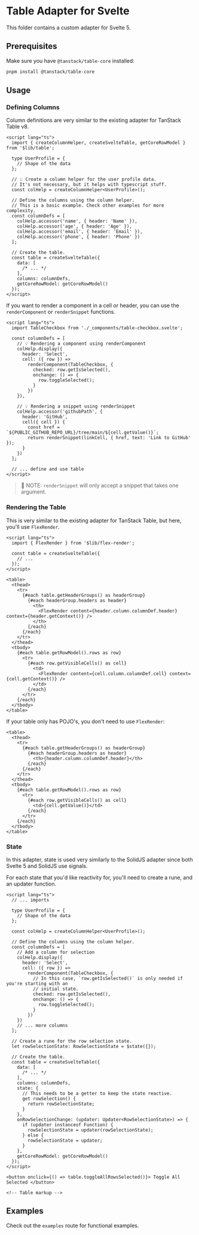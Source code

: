 # Table Adapter for Svelte

This folder contains a custom adapter for Svelte 5.

## Prerequisites

Make sure you have `@tanstack/table-core` installed:

```bash
pnpm install @tanstack/table-core
```

## Usage

### Defining Columns

Column definitions are very similar to the existing adapter for TanStack Table
v8.

```svelte
<script lang="ts">
  import { createColumnHelper, createSvelteTable, getCoreRowModel } from '$lib/table';

  type UserProfile = {
    // Shape of the data
  };

  // 💡 Create a column helper for the user profile data.
  // It's not necessary, but it helps with typescript stuff.
  const colHelp = createColumnHelper<UserProfile>();

  // Define the columns using the column helper.
  // This is a basic example. Check other examples for more complexity.
  const columnDefs = [
    colHelp.accessor('name', { header: 'Name' }),
    colHelp.accessor('age', { header: 'Age' }),
    colHelp.accessor('email', { header: 'Email' }),
    colHelp.accessor('phone', { header: 'Phone' })
  ];

  // Create the table.
  const table = createSvelteTable({
    data: [
      /* ... */
    ],
    columns: columnDefs,
    getCoreRowModel: getCoreRowModel()
  });
</script>
```

If you want to render a component in a cell or header, you can use the `renderComponent` or `renderSnippet` functions.

```svelte
<script lang="ts">
  import TableCheckbox from './_components/table-checkbox.svelte';

  const columnDefs = [
    // 💡 Rendering a component using renderComponent
    colHelp.display({
      header: 'Select',
      cell: ({ row }) =>
        renderComponent(TableCheckbox, {
          checked: row.getIsSelected(),
          onchange: () => {
            row.toggleSelected();
          }
        })
    }),

    // 💡 Rendering a snippet using renderSnippet
    colHelp.accessor('githubPath', {
      header: 'GitHub',
      cell({ cell }) {
        const href = `${PUBLIC_GITHUB_REPO_URL}/tree/main/${cell.getValue()}`;
        return renderSnippet(linkCell, { href, text: 'Link to GitHub' });
      }
    })
  ];

  // ... define and use table
</script>
```

> 📝 NOTE: `renderSnippet` will only accept a snippet that takes one argument.

### Rendering the Table

This is very similar to the existing adapter for TanStack Table, but here,
you'll use `FlexRender`.

```svelte
<script lang="ts">
  import { FlexRender } from '$lib/flex-render';

  const table = createSvelteTable({
    // ...
  });
</script>

<table>
  <thead>
    <tr>
      {#each table.getHeaderGroups() as headerGroup}
        {#each headerGroup.headers as header}
          <th>
            <FlexRender content={header.column.columnDef.header} context={header.getContext()} />
          </th>
        {/each}
      {/each}
    </tr>
  </thead>
  <tbody>
    {#each table.getRowModel().rows as row}
      <tr>
        {#each row.getVisibleCells() as cell}
          <td>
            <FlexRender content={cell.column.columnDef.cell} context={cell.getContext()} />
          </td>
        {/each}
      </tr>
    {/each}
  </tbody>
</table>
```

If your table only has POJO's, you don't need to use `FlexRender`:

```svelte
<table>
  <thead>
    <tr>
      {#each table.getHeaderGroups() as headerGroup}
        {#each headerGroup.headers as header}
          <th>{header.column.columnDef.header}</th>
        {/each}
      {/each}
    </tr>
  </thead>
  <tbody>
    {#each table.getRowModel().rows as row}
      <tr>
        {#each row.getVisibleCells() as cell}
          <td>{cell.getValue()}</td>
        {/each}
      </tr>
    {/each}
  </tbody>
</table>
```

### State

In this adapter, state is used very similarly to the SolidJS adapter since both Svelte 5 and SolidJS use signals.

For each state that you'd like reactivity for, you'll need to create a rune, and an updater function.

```svelte
<script lang="ts">
  // ... imports

  type UserProfile = {
    // Shape of the data
  };

  const colHelp = createColumnHelper<UserProfile>();

  // Define the columns using the column helper.
  const columnDefs = [
    // Add a column for selection
    colHelp.display({
      header: 'Select',
      cell: ({ row }) =>
        renderComponent(TableCheckbox, {
          // In this case, `row.getIsSelected()` is only needed if you're starting with an
          // initial state.
          checked: row.getIsSelected(),
          onchange: () => {
            row.toggleSelected();
          }
        })
    })
    // ... more columns
  ];

  // Create a rune for the row selection state.
  let rowSelectionState: RowSelectionState = $state({});

  // Create the table.
  const table = createSvelteTable({
    data: [
      /* ... */
    ],
    columns: columnDefs,
    state: {
      // This needs to be a getter to keep the state reactive.
      get rowSelection() {
        return rowSelectionState;
      }
    },
    onRowSelectionChange: (updater: Updater<RowSelectionState>) => {
      if (updater instanceof Function) {
        rowSelectionState = updater(rowSelectionState);
      } else {
        rowSelectionState = updater;
      }
    },
    getCoreRowModel: getCoreRowModel()
  });
</script>

<button onclick={() => table.toggleAllRowsSelected()}> Toggle All Selected </button>

<!-- Table markup -->
```

## Examples

Check out the `examples` route for functional examples.
